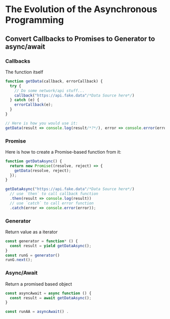 # The Evolution of the Asynchronous Programming

## Convert Callbacks to Promises to Generator to async/await

### Callbacks

The function itself

```javascript
function getData(callback, errorCallback) {
  try {
    // Do some network/api stuff...
    callback("https://api.fake.data"/*Data Source here*/)
  } catch (e) {
    errorCallback(e);
  }
}

// Here is how you would use it:
getData(result => console.log(result/*?*/), error => console.error(error));
```

### Promise

Here is how to create a Promise-based function from it:

```javascript
function getDataAsync() {
  return new Promise((resolve, reject) => {
    getData(resolve, reject);
  });
}

getDataAsync("https://api.fake.data"/*Data Source here*/)
  // use `then` to call callback function
  .then(result => console.log(result))
  // use `catch` to call error function
  .catch(error => console.error(error));
```

### Generator

Return value as a iterator

```javascript
const generator = function* () {
  const result = yield getDataAsync();
}
const runG = generator()
runG.next();
```

### Async/Await

Return a promised based object

```javascript
const asyncAwait = async function () {
  const result = await getDataAsync();
}

const runAA = asyncAwait() .
```

